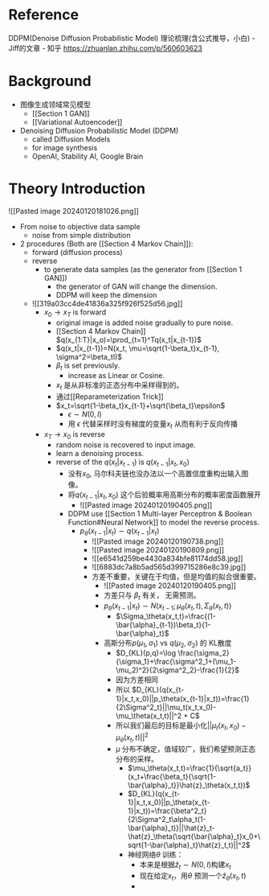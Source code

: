 # Reference
DDPM(Denoise Diffusion Probabilistic Model) 理论梳理(含公式推导，小白) - Jiff的文章 - 知乎
https://zhuanlan.zhihu.com/p/560603623

# Background
- 图像生成领域常见模型
	- [[Section 1 GAN]]
	- [[Variational Autoencoder]]
- Denoising Diffusion Probabilistic Model (DDPM)
	- called Diffusion Models
	- for image synthesis
	- OpenAI, Stability AI, Google Brain
# Theory Introduction

![[Pasted image 20240120181026.png]]


- From noise to objective data sample
	- noise from simple distribution
- 2 procedures (Both are [[Section 4 Markov Chain]]):
	- forward (diffusion process)
	- reverse
		- to generate data samples (as the generator from [[Section 1 GAN]])
			- the generator of GAN will change the dimension.
			- DDPM will keep the dimension
	- ![[319a03cc4de41836a325f926f525d56.jpg]]
		- $x_0 \rightarrow x_T$ is forward
			- original image is added noise gradually to pure noise.
			- [[Section 4 Markov Chain]]  $q(x_{1:T}|x_o)=\prod_{t=1}^Tq(x_t|x_{t-1})$  
			- $q(x_t|x_{t-1})=N(x_t, \mu=\sqrt{1-\beta_t}x_{t-1}, \sigma^2=\beta_tI)$ 
			- $\beta_t$ is set previously.
				- increase as Linear or Cosine.
			- $x_t$ 是从非标准的正态分布中采样得到的。
			- 通过[[Reparameterization Trick]]
			- $x_t=\sqrt{1-\beta_t}x_{t-1}+\sqrt{\beta_t}\epsilon$
				- $\epsilon\sim N(0, I)$
				- 用 $\epsilon$ 代替采样时没有梯度的变量$x_t$ 从而有利于反向传播
		- $x_T\rightarrow x_0$ is reverse
			- random noise is recovered to input image.
			- learn a denoising process.
			- reverse of the $q(x_t|x_{t-1})$ is $q(x_{t-1}|x_t,x_0)$
				- 没有$x_0$, 马尔科夫链也没办法以一个高置信度重构出输入图像。
				- 将$q(x_{t-1}|x_t,x_0)$ 这个后验概率用高斯分布的概率密度函数展开
					- ![[Pasted image 20240120190405.png]]
				- DDPM use [[Section 1 Multi-layer Perceptron & Boolean Function#Neural Network]] to model the reverse process.
					- $p_\theta(x_{t-1}|x_t)\sim q(x_{t-1}|x_t)$
						- ![[Pasted image 20240120190738.png]]
						- ![[Pasted image 20240120190809.png]]
						- ![[e6541d259be4430a834bfe81174dd58.jpg]]
						- ![[6883dc7a8b5ad565d399715286e8c39.jpg]]
						- 方差不重要，关键在于均值，但是均值的拟合很重要。
							- ![[Pasted image 20240120190405.png]]
							- 方差只与 $\beta_t$ 有关， 无需预测。
							- $p_\theta(x_{t-1}|x_t)\sim N(x_{t-1};\mu_\theta(x_t,t),\Sigma_\theta(x_t,t))$
								- $\Sigma_\theta(x_t,t)=\frac{(1-\bar{\alpha}_{t-1})\beta_t}{1-\bar{\alpha}_t}$
							- 高斯分布$p(\mu_1,\sigma_1)$ vs $q(\mu_2,\sigma_2)$ 的 KL散度
								- $D_{KL}(p,q)=\log \frac{\sigma_2}{\sigma_1}+\frac{\sigma^2_1+(\mu_1-\mu_2)^2}{2\sigma^2_2}-\frac{1}{2}$
								- 因为方差相同
								- 所以 $D_{KL}(q(x_{t-1}|x_t,x_0)||p_\theta(x_{t-1}|x_t))=\frac{1}{2\Sigma^2_t}||\mu_t(x_t,x_0)-\mu_\theta(x_t,t)||^2 + C$
								- 所以我们最后的目标是最小化$||\mu_t(x_t,x_0)-\mu_\theta(x_t,t)||^2$
								- $\mu$ 分布不确定，值域较广，我们希望预测正态分布的采样。
									- $\mu_\theta(x_t,t)=\frac{1}{\sqrt{a_t}}(x_t+\frac{\beta_t}{\sqrt{1-\bar{\alpha}_t}}\hat{z}_\theta(x_t,t))$
									- $D_{KL}(q(x_{t-1}|x_t,x_0)||p_\theta(x_{t-1}|x_t))=\frac{\beta^2_t}{2\Sigma^2_t\alpha_t(1-\bar{\alpha}_t)}||\hat{z}_t-\hat{z}_\theta(\sqrt{\bar{\alpha}_t}x_0+\sqrt{1-\bar{\alpha}_t}\hat{z}_t,t)||^2$
									-   神经网络$\theta$ 训练：
										- 本来是根据$\hat{z}_t\sim N(0,I)$构建$x_t$
										- 现在给定$x_t$，用$\theta$ 预测一个$\hat{z}_\theta(x_t,t)$
										- 